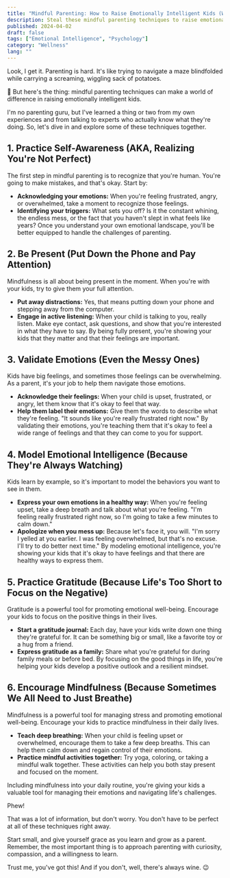 ```yaml
---
title: "Mindful Parenting: How to Raise Emotionally Intelligent Kids (Without Losing Your Mind)"
description: Steal these mindful parenting techniques to raise emotionally intelligent children. Learn to be present, validate emotions, model healthy behaviors, and encourage mindfulness. 🧘♀️👨 👧
published: 2024-04-02
draft: false
tags: ["Emotional Intelligence", "Psychology"]
category: "Wellness"
lang: ""
---
```



Look, I get it. Parenting is hard. It's like trying to navigate a maze blindfolded while carrying a screaming, wiggling sack of potatoes.

🧒 But here's the thing: mindful parenting techniques can make a world of difference in raising emotionally intelligent kids.

I'm no parenting guru, but I've learned a thing or two from my own experiences and from talking to experts who actually know what they're doing. So, let's dive in and explore some of these techniques together.


## 1. Practice Self-Awareness (AKA, Realizing You're Not Perfect)

The first step in mindful parenting is to recognize that you're human. You're going to make mistakes, and that's okay. Start by:

- **Acknowledging your emotions:** When you're feeling frustrated, angry, or overwhelmed, take a moment to recognize those feelings.
- **Identifying your triggers:** What sets you off? Is it the constant whining, the endless mess, or the fact that you haven't slept in what feels like years? Once you understand your own emotional landscape, you'll be better equipped to handle the challenges of parenting.

## 2. Be Present (Put Down the Phone and Pay Attention)

Mindfulness is all about being present in the moment. When you're with your kids, try to give them your full attention.

- **Put away distractions:** Yes, that means putting down your phone and stepping away from the computer.
- **Engage in active listening:** When your child is talking to you, really listen. Make eye contact, ask questions, and show that you're interested in what they have to say. By being fully present, you're showing your kids that they matter and that their feelings are important.

## 3. Validate Emotions (Even the Messy Ones)

Kids have big feelings, and sometimes those feelings can be overwhelming. As a parent, it's your job to help them navigate those emotions.

- **Acknowledge their feelings:** When your child is upset, frustrated, or angry, let them know that it's okay to feel that way.
- **Help them label their emotions:** Give them the words to describe what they're feeling. "It sounds like you're really frustrated right now." By validating their emotions, you're teaching them that it's okay to feel a wide range of feelings and that they can come to you for support.

## 4. Model Emotional Intelligence (Because They're Always Watching)

Kids learn by example, so it's important to model the behaviors you want to see in them.

- **Express your own emotions in a healthy way:** When you're feeling upset, take a deep breath and talk about what you're feeling. "I'm feeling really frustrated right now, so I'm going to take a few minutes to calm down."
- **Apologize when you mess up:** Because let's face it, you will. "I'm sorry I yelled at you earlier. I was feeling overwhelmed, but that's no excuse. I'll try to do better next time." By modeling emotional intelligence, you're showing your kids that it's okay to have feelings and that there are healthy ways to express them.

## 5. Practice Gratitude (Because Life's Too Short to Focus on the Negative)

Gratitude is a powerful tool for promoting emotional well-being. Encourage your kids to focus on the positive things in their lives.

- **Start a gratitude journal:** Each day, have your kids write down one thing they're grateful for. It can be something big or small, like a favorite toy or a hug from a friend.
- **Express gratitude as a family:** Share what you're grateful for during family meals or before bed. By focusing on the good things in life, you're helping your kids develop a positive outlook and a resilient mindset.

## 6. Encourage Mindfulness (Because Sometimes We All Need to Just Breathe)

Mindfulness is a powerful tool for managing stress and promoting emotional well-being. Encourage your kids to practice mindfulness in their daily lives.

- **Teach deep breathing:** When your child is feeling upset or overwhelmed, encourage them to take a few deep breaths. This can help them calm down and regain control of their emotions.
- **Practice mindful activities together:** Try yoga, coloring, or taking a mindful walk together. These activities can help you both stay present and focused on the moment.

Including mindfulness into your daily routine, you're giving your kids a valuable tool for managing their emotions and navigating life's challenges.

Phew!

That was a lot of information, but don't worry. You don't have to be perfect at all of these techniques right away.

Start small, and give yourself grace as you learn and grow as a parent. Remember, the most important thing is to approach parenting with curiosity, compassion, and a willingness to learn.

Trust me, you've got this! And if you don't, well, there's always wine. 😉
